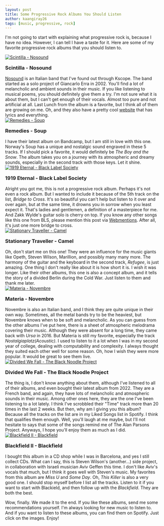 ```yaml
---
layout: post
title: Some Progressive Rock Albums You Should Listen
author: kaangiray26
tags: [music, progressive, rock]
---
```

I'm not going to start with explaining what progressive rock is, because I have no idea. However, I can tell I have a taste for it. Here are some of my favorite progressive rock albums that you should listen to.

<div class="album">
    <a href="https://open.spotify.com/album/2CVxIFXuP5jIQskzzi1f1v">
        <img src="https://i.scdn.co/image/ab67616d0000b2734879f4fcb1371a4362ea819a" alt="Scintilla - Nosound">
    </a>
    <div>
        <h3>Scintilla - Nosound</h3>
        <p>
            <a href="https://kscopemusic.com/artists/nosound/">Nosound</a> is an Italian band that I've found out through Kscope. The band started as a solo project of Giancarlo Erra in 2002. You'll find a lot of melancholic and ambient sounds in their music. If you like listening to musical poems, you should definitely give them a try. I'm not sure what it is about them, but I can't get enough of their vocals. Almost too pure and not artificial at all. Last Lunch from the album is a favorite, but I think all of them are growing on me. Oh, and they also have a pretty cool <a href="https://nosound.band/album/scintilla/">website</a> that has lyrics and everything.
        </p>
    </div>
</div>

<div class="album">
    <a href="https://open.spotify.com/album/43OlJmyXEpM7xIWXxWOheX">
        <img src="https://i.scdn.co/image/ab67616d0000b2730209c5ec5eeee72c58023df6" alt="Remedies - Soup">
    </a>
    <div>
        <h3>Remedies - Soup</h3>
        <p>
            I have their latest album on Bandcamp, but I am still in love with this one. Norway's Soup has a unique and nostalgic sound engraved in these 5 tracks. If I should pick a favorite, it would definitely be <em>The Boy and the Snow</em>. The album takes you on a journey with its atmospheric and dreamy sounds, especially in the second track with those keys. Let it shine.
        </p>
    </div>
</div>

<div class="album">
    <a href="https://open.spotify.com/album/2KS7Ktzy44A0yKiqrZIJVW">
        <img src="https://i.scdn.co/image/ab67616d0000b273fea4a41a9afe29f52418d157" alt="1919 Eternal - Black Label Society">
    </a>
    <div>
        <h3>1919 Eternal - Black Label Society</h3>
        <p>
        Alright you got me, this is not a progressive rock album. Perhaps it's not even a rock album. But I wanted to include it because of the 5th track on the list, <em>Bridge to Cross</em>. It's so beautiful you can't help but listen to it over and over again, but at the same time, it drowns you in sorrow when you least expect it. That's ladies and gentlemen, a definition of a masterpiece for me. And Zakk Wylde's guitar solo is cherry on top. If you know any other songs like this one from BLS, please mention this post via <a href="https://www.buzl.uk/2024/08/22/webmentions.html">Webmentions</a>. After all, it's just one more bridge to cross.
        </p>
    </div>
</div>

<div class="album">
    <a href="https://open.spotify.com/album/7okonBIyWklRj3gJ8mS9I3">
        <img src="https://i.scdn.co/image/ab67616d0000b273af5c8f54bb6f9f49ea021bf9" alt="Stationary Traveller - Camel">
    </a>
    <div>
        <h3>Stationary Traveller - Camel</h3>
        <p>
        Oh, don't start me on this one! They were an influence for the music giants like Opeth, Steven Wilson, Marillion, and possibly many many more. The harmony of the guitar and the keyboard in the second track, <em>Refugee</em>, is just amazing. One thing I don't really like about it is how short it is. I wish it was longer. Like their other albums, this one is also a concept album, and it tells the story of a divided Berlin during the Cold War. Just listen to them and thank me later.
        </p>
    </div>
</div>

<div class="album">
    <a href="https://open.spotify.com/album/2Er3nYLN7F1jTrd2Oy9gJt">
        <img src="https://i.scdn.co/image/ab67616d0000b273d2029f3a0ad855dc0192fdc1" alt="Materia - Novembre">
    </a>
    <div>
        <h3>Materia - Novembre</h3>
        <p>
        Novembre is also an Italian band, and I think they are quite unique in their own way. Sometimes, all the metal bands try to be the heaviest, but Novembre knows when to be soft and melancholic. As you can guess from the other albums I've put here, there is a sheet of atmospheric melodrama covering their music. Although they were absent for a long time, they came back with <em>Ursa</em> in 2016. But Materia is still my favorite, especially the track <em>Nostalgiaplatz(Acoustic)</em>. I used to listen to it a lot when I was in my second year of college, dealing with computability and complexity. I always thought they suited each other well for some reason. Oh, how I wish they were more popular. It would be great to see them live.
        </p>
    </div>
</div>

<div class="album">
    <a href="https://open.spotify.com/album/5dxmZpy8ATuIBRMDkNXm2O">
        <img src="https://i.scdn.co/image/ab67616d0000b273bc095030658cf8343379a258" alt="Divided We Fall - The Black Noodle Project">
    </a>
    <div>
        <h3>Divided We Fall - The Black Noodle Project</h3>
        <p>
        The thing is, I don't know anything about them, although I've listened to all of their albums, and even bought their latest album from 2022. They are a French band, and again, they have lots of melancholic and atmospheric sounds in their music. Among other ones here, they are the one I've been listening to a lot lately. I think I've scrobbled their "Time" track more than 20 times in the last 2 weeks. But then, why am I giving you this album? Because all the tracks on the list are in my Liked Songs list in Spotify. I think that qualifies them enough. Well, you'll laugh at me maybe, but I'll not hesitate to says that some of the songs remind me of The Alan Parsons Project. Anyways, I hope you'll enjoy them as much as I did.
        </p>
    </div>
</div>

<div class="album">
    <a href="https://open.spotify.com/album/4v9BOaJvbvFobGuf3EQO0A">
        <img src="https://i.scdn.co/image/ab67616d0000b273c72f5478afc56c8bddf6c37d" alt="Blackfield II - Blackfield">
    </a>
    <div>
        <h3>Blackfield II - Blackfield</h3>
        <p>
        I bought this album in a CD shop while I was in Barcelona, and yes I still collect CDs. What can I say, this is Steven Wilson's (another...) side project, in collaboration with Israeli musician Aviv Geffen this time. I don't like Aviv's vocals that much, but I think it goes well with Steven's music. My favorites from this album are <em>Miss U</em> and <em>Some Day</em>. Oh, <em>This Killer</em> is also a very good one. I should stop myself before I list all the tracks. Listen to it if you want to start with Blackield, and then follow up with the <em>Blackfield</em>. They are both the best.
        </p>
    </div>
</div>

Wow, finally. We made it to the end. If you like these albums, send me some recommendations yourself. I'm always looking for new music to listen to. And if you want to listen to these albums, you can find them on Spotify. Just click on the images. Enjoy!

<style>
.album {
    display: grid;
    grid-template-columns: repeat(auto-fill, minmax(256px, 1fr));
    gap: 1rem;
}

.album div {
    display: flex;
    flex-direction: column;
    gap: 1rem;
}

.album div * {
    margin: 0;
}

.albums{
    display: grid;
    grid-template-columns: repeat(auto-fill, minmax(256px, 1fr));
    gap: 1rem;
    justify-content: center;
}

.album a:hover{
    opacity: 0.8;
    background-color: transparent;
}
</style>
